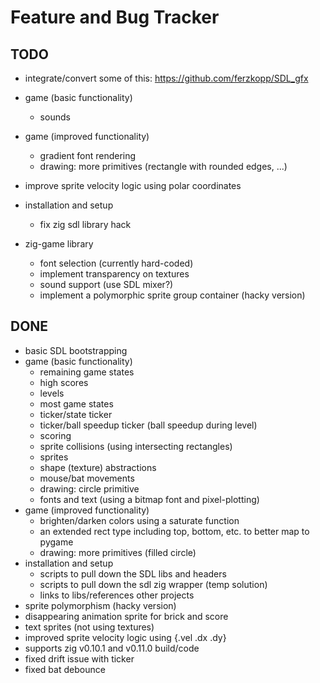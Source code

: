 # Feature and Bug Tracker

## TODO

- integrate/convert some of this: https://github.com/ferzkopp/SDL_gfx

- game (basic functionality)
  - sounds
- game (improved functionality)
  - gradient font rendering
  - drawing: more primitives (rectangle with rounded edges, ...)
- improve sprite velocity logic using polar coordinates
- installation and setup
  - fix zig sdl library hack
- zig-game library
  - font selection (currently hard-coded)
  - implement transparency on textures
  - sound support (use SDL mixer?)
  - implement a polymorphic sprite group container (hacky version)

## DONE

- basic SDL bootstrapping
- game (basic functionality)
  - remaining game states
  - high scores
  - levels
  - most game states
  - ticker/state ticker
  - ticker/ball speedup ticker (ball speedup during level)
  - scoring
  - sprite collisions (using intersecting rectangles)
  - sprites
  - shape (texture) abstractions
  - mouse/bat movements
  - drawing: circle primitive
  - fonts and text (using a bitmap font and pixel-plotting)
- game (improved functionality)
  - brighten/darken colors using a saturate function
  - an extended rect type including top, bottom, etc. to better map to pygame
  - drawing: more primitives (filled circle)
- installation and setup
  - scripts to pull down the SDL libs and headers
  - scripts to pull down the sdl zig wrapper (temp solution)
  - links to libs/references other projects
- sprite polymorphism (hacky version)
- disappearing animation sprite for brick and score
- text sprites (not using textures)
- improved sprite velocity logic using {.vel .dx .dy}
- supports zig v0.10.1 and v0.11.0 build/code
- fixed drift issue with ticker
- fixed bat debounce
